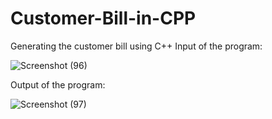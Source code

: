 # Customer-Bill-in-CPP
Generating the customer bill  using C++
Input of the program:

![Screenshot (96)](https://user-images.githubusercontent.com/99081628/206378662-8e40b25e-8988-4529-b24a-fc2398be2d3f.png)

Output of the program:

![Screenshot (97)](https://user-images.githubusercontent.com/99081628/206378770-b720a7ae-e3c7-4332-a241-94cc67cf1378.png)
